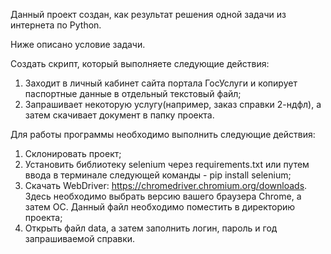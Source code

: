 Данный проект создан, как результат решения одной задачи из интернета по Python.

Ниже описано условие задачи. 

Создать скрипт, который выполняете следующие действия:
1) Заходит в личный кабинет сайта портала ГосУслуги и копирует паспортные данные в отдельный текстовый файл;
2) Запрашивает некоторую услугу(например, заказ справки 2-ндфл), а затем скачивает документ в папку проекта.

Для работы программы необходимо выполнить следующие действия:
1) Склонировать проект;
2) Установить библиотеку selenium через requirements.txt или путем ввода в терминале следующей команды - pip install selenium;
3) Скачать WebDriver: https://chromedriver.chromium.org/downloads. Здесь необходимо выбрать версию вашего браузера Chrome, а затем ОС. Данный файл необходимо поместить в директорию проекта;
4) Открыть файл data, а затем заполнить логин, пароль и год запрашиваемой справки.
